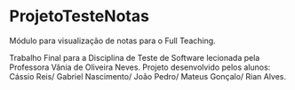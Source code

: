 # ProjetoTesteNotas
Módulo para visualização de notas para o Full Teaching.   

Trabalho Final para a Disciplina de Teste de Software lecionada pela Professora Vânia de Oliveira Neves.
Projeto desenvolvido pelos alunos:
 Cássio Reis/ Gabriel Nascimento/ João Pedro/ Mateus Gonçalo/ Rian Alves. 
